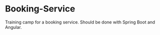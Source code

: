 # Booking-Service
Training camp for a booking service. Should be done with Spring Boot and Angular.
